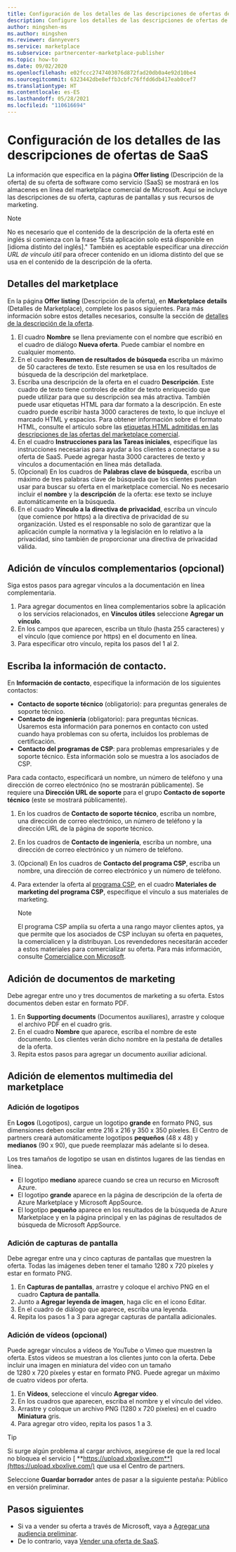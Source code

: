 ```yaml
---
title: Configuración de los detalles de las descripciones de ofertas de SaaS en Azure Marketplace
description: Configure los detalles de las descripciones de ofertas de software como servicio (SaaS) en Azure Marketplace.
author: mingshen-ms
ms.author: mingshen
ms.reviewer: dannyevers
ms.service: marketplace
ms.subservice: partnercenter-marketplace-publisher
ms.topic: how-to
ms.date: 09/02/2020
ms.openlocfilehash: e02fccc2747403076d872fad20db0a4e92d10be4
ms.sourcegitcommit: 6323442dbe8effb3cbfc76ffdd6db417eab0cef7
ms.translationtype: HT
ms.contentlocale: es-ES
ms.lasthandoff: 05/28/2021
ms.locfileid: "110616694"
---
```

# <a name="configure-saas-offer-listing-details"></a>Configuración de los detalles de las descripciones de ofertas de SaaS

La información que especifica en la página **Offer listing** (Descripción de la oferta) de su oferta de software como servicio (SaaS) se mostrará en los almacenes en línea del marketplace comercial de Microsoft. Aquí se incluye las descripciones de su oferta, capturas de pantallas y sus recursos de marketing.

> [!NOTE]
> No es necesario que el contenido de la descripción de la oferta esté en inglés si comienza con la frase "Esta aplicación solo está disponible en [idioma distinto del inglés]." También es aceptable especificar una *dirección URL de vínculo útil* para ofrecer contenido en un idioma distinto del que se usa en el contenido de la descripción de la oferta.

## <a name="marketplace-details"></a>Detalles del marketplace

En la página **Offer listing** (Descripción de la oferta), en **Marketplace details** (Detalles de Marketplace), complete los pasos siguientes. Para más información sobre estos detalles necesarios, consulte la sección de [detalles de la descripción de la oferta](plan-azure-application-offer.md#offer-listing-details).

1. El cuadro **Nombre** se llena previamente con el nombre que escribió en el cuadro de diálogo **Nueva oferta**. Puede cambiar el nombre en cualquier momento.
1. En el cuadro **Resumen de resultados de búsqueda** escriba un máximo de 50 caracteres de texto. Este resumen se usa en los resultados de búsqueda de la descripción del marketplace.
1. Escriba una descripción de la oferta en el cuadro **Descripción**. Este cuadro de texto tiene controles de editor de texto enriquecido que puede utilizar para que su descripción sea más atractiva. También puede usar etiquetas HTML para dar formato a la descripción. En este cuadro puede escribir hasta 3000 caracteres de texto, lo que incluye el marcado HTML y espacios. Para obtener información sobre el formato HTML, consulte el artículo sobre las [etiquetas HTML admitidas en las descripciones de las ofertas del marketplace comercial](supported-html-tags.md).
1. En el cuadro **Instrucciones para las Tareas iniciales**, especifique las instrucciones necesarias para ayudar a los clientes a conectarse a su oferta de SaaS. Puede agregar hasta 3000 caracteres de texto y vínculos a documentación en línea más detallada.
1. (Opcional) En los cuadros de **Palabras clave de búsqueda**, escriba un máximo de tres palabras clave de búsqueda que los clientes puedan usar para buscar su oferta en el marketplace comercial. No es necesario incluir el **nombre** y la **descripción** de la oferta: ese texto se incluye automáticamente en la búsqueda.
1. En el cuadro **Vínculo a la directiva de privacidad**, escriba un vínculo (que comience por https) a la directiva de privacidad de su organización. Usted es el responsable no solo de garantizar que la aplicación cumple la normativa y la legislación en lo relativo a la privacidad, sino también de proporcionar una directiva de privacidad válida.

## <a name="add-supplemental-links-optional"></a>Adición de vínculos complementarios (opcional)

Siga estos pasos para agregar vínculos a la documentación en línea complementaria.

1. Para agregar documentos en línea complementarios sobre la aplicación o los servicios relacionados, en **Vínculos útiles** seleccione **Agregar un vínculo**.
1. En los campos que aparecen, escriba un título (hasta 255 caracteres) y el vínculo (que comience por https) en el documento en línea.
1. Para especificar otro vínculo, repita los pasos del 1 al 2.

## <a name="enter-your-contact-information"></a>Escriba la información de contacto.

En **Información de contacto**, especifique la información de los siguientes contactos:

- **Contacto de soporte técnico** (obligatorio): para preguntas generales de soporte técnico.
- **Contacto de ingeniería** (obligatorio): para preguntas técnicas. Usaremos esta información para ponernos en contacto con usted cuando haya problemas con su oferta, incluidos los problemas de certificación.
- **Contacto del programas de CSP**: para problemas empresariales y de soporte técnico. Esta información solo se muestra a los asociados de CSP.

Para cada contacto, especificará un nombre, un número de teléfono y una dirección de correo electrónico (no se mostrarán públicamente). Se requiere una **Dirección URL de soporte** para el grupo **Contacto de soporte técnico** (este se mostrará públicamente).

1. En los cuadros de **Contacto de soporte técnico**, escriba un nombre, una dirección de correo electrónico, un número de teléfono y la dirección URL de la página de soporte técnico.
1. En los cuadros de **Contacto de ingeniería**, escriba un nombre, una dirección de correo electrónico y un número de teléfono.
1. (Opcional) En los cuadros de **Contacto del programa CSP**, escriba un nombre, una dirección de correo electrónico y un número de teléfono.
1. Para extender la oferta al [programa CSP](cloud-solution-providers.md), en el cuadro **Materiales de marketing del programa CSP**, especifique el vínculo a sus materiales de marketing.

   > [!NOTE]
   > El programa CSP amplía su oferta a una rango mayor clientes aptos, ya que permite que los asociados de CSP incluyan su oferta en paquetes, la comercialicen y la distribuyan. Los revendedores necesitarán acceder a estos materiales para comercializar su oferta. Para más información, consulte [Comercialice con Microsoft](https://partner.microsoft.com/reach-customers/gtm).

## <a name="add-marketing-documents"></a>Adición de documentos de marketing

Debe agregar entre uno y tres documentos de marketing a su oferta. Estos documentos deben estar en formato PDF.

1. En **Supporting documents** (Documentos auxiliares), arrastre y coloque el archivo PDF en el cuadro gris.
1. En el cuadro **Nombre** que aparece, escriba el nombre de este documento. Los clientes verán dicho nombre en la pestaña de detalles de la oferta.
1. Repita estos pasos para agregar un documento auxiliar adicional.

## <a name="add-marketplace-media"></a>Adición de elementos multimedia del marketplace

### <a name="add-logos"></a>Adición de logotipos

En **Logos** (Logotipos), cargue un logotipo **grande** en formato PNG, sus dimensiones deben oscilar entre 216 x 216 y 350 x 350 píxeles. El Centro de partners creará automáticamente logotipos **pequeños** (48 x 48) y **medianos** (90 x 90), que puede reemplazar más adelante si lo desea.

Los tres tamaños de logotipo se usan en distintos lugares de las tiendas en línea.

- El logotipo **mediano** aparece cuando se crea un recurso en Microsoft Azure.
- El logotipo **grande** aparece en la página de descripción de la oferta de Azure Marketplace y Microsoft AppSource.
- El logotipo **pequeño** aparece en los resultados de la búsqueda de Azure Marketplace y en la página principal y en las páginas de resultados de búsqueda de Microsoft AppSource.

### <a name="add-screenshots"></a>Adición de capturas de pantalla

Debe agregar entre una y cinco capturas de pantallas que muestren la oferta. Todas las imágenes deben tener el tamaño 1280 x 720 píxeles y estar en formato PNG.

1. En **Capturas de pantallas**, arrastre y coloque el archivo PNG en el cuadro **Captura de pantalla**.
2. Junto a **Agregar leyenda de imagen**, haga clic en el icono Editar.
3. En el cuadro de diálogo que aparece, escriba una leyenda.
4. Repita los pasos 1 a 3 para agregar capturas de pantalla adicionales.

### <a name="add-videos-optional"></a>Adición de vídeos (opcional)

Puede agregar vínculos a vídeos de YouTube o Vimeo que muestren la oferta. Estos vídeos se muestran a los clientes junto con la oferta. Debe incluir una imagen en miniatura del vídeo con un tamaño de 1280 x 720 píxeles y estar en formato PNG. Puede agregar un máximo de cuatro vídeos por oferta.

1. En **Vídeos**, seleccione el vínculo **Agregar vídeo**.
2. En los cuadros que aparecen, escriba el nombre y el vínculo del vídeo.
3. Arrastre y coloque un archivo PNG (1280 x 720 píxeles) en el cuadro **Miniatura** gris.
4. Para agregar otro vídeo, repita los pasos 1 a 3.

> [!TIP]
> Si surge algún problema al cargar archivos, asegúrese de que la red local no bloquea el servicio [ **https://upload.xboxlive.com**](https://upload.xboxlive.com/) que usa el Centro de partners.

Seleccione **Guardar borrador** antes de pasar a la siguiente pestaña: Público en versión preliminar.

## <a name="next-steps"></a>Pasos siguientes

- Si va a vender su oferta a través de Microsoft, vaya a [Agregar una audiencia preliminar](create-new-saas-offer-preview.md). 
- De lo contrario, vaya [Vender una oferta de SaaS](create-new-saas-offer-marketing.md).
